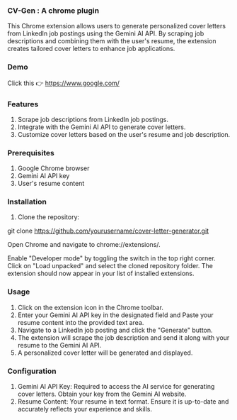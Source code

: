 ### CV-Gen : A chrome plugin
This Chrome extension allows users to generate personalized cover letters from LinkedIn job postings using the Gemini AI API. By scraping job descriptions and combining them with the user's resume, the extension creates tailored cover letters to enhance job applications.

### Demo  
Click this 👉 https://www.google.com/
### Features
1. Scrape job descriptions from LinkedIn job postings.
2. Integrate with the Gemini AI API to generate cover letters.
3. Customize cover letters based on the user's resume and job description.

### Prerequisites
1. Google Chrome browser
2. Gemini AI API key
3. User's resume content 

### Installation
1. Clone the repository:

git clone https://github.com/yourusername/cover-letter-generator.git

Open Chrome and navigate to chrome://extensions/.

Enable "Developer mode" by toggling the switch in the top right corner.
Click on "Load unpacked" and select the cloned repository folder.
The extension should now appear in your list of installed extensions.

### Usage
1. Click on the extension icon in the Chrome toolbar.
2. Enter your Gemini AI API key in the designated field and Paste your resume content into the provided text area.
3. Navigate to a LinkedIn job posting and click the "Generate" button.
4. The extension will scrape the job description and send it along with your resume to the Gemini AI API.
5. A personalized cover letter will be generated and displayed.

### Configuration
1. Gemini AI API Key: Required to access the AI service for generating cover letters. Obtain your key from the Gemini AI website.
2. Resume Content: Your resume in  text format. Ensure it is up-to-date and accurately reflects your experience and skills.

